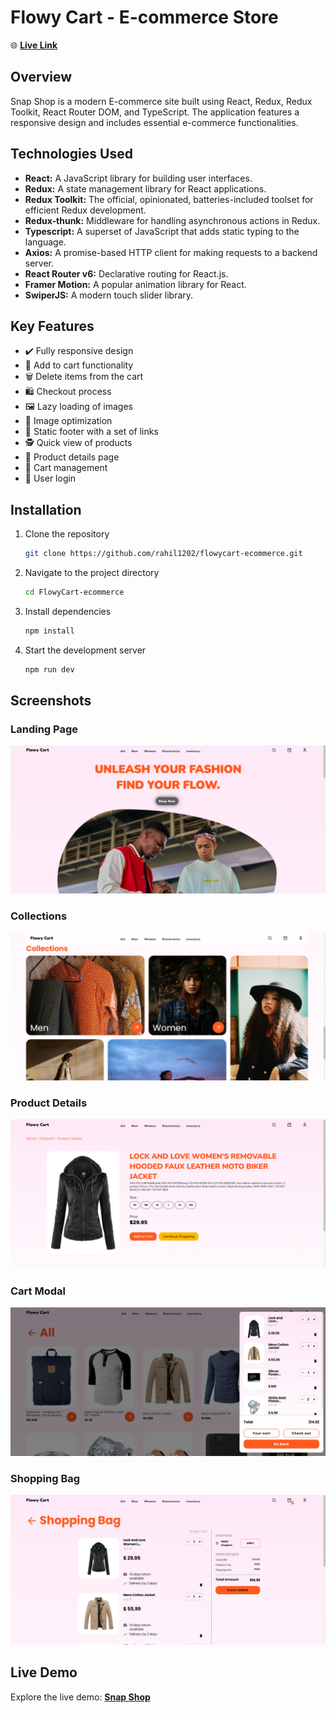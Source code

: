 # Flowy Cart - E-commerce Store

🌐 [**Live Link**](https://flowy-cart-rahil1202.vercel.app/)

## Overview

Snap Shop is a modern E-commerce site built using React, Redux, Redux Toolkit, React Router DOM, and TypeScript. The application features a responsive design and includes essential e-commerce functionalities.

## Technologies Used

+ **React:** A JavaScript library for building user interfaces.
+ **Redux:** A state management library for React applications.
+ **Redux Toolkit:** The official, opinionated, batteries-included toolset for efficient Redux development.
+ **Redux-thunk:** Middleware for handling asynchronous actions in Redux.
+ **Typescript:** A superset of JavaScript that adds static typing to the language.
+ **Axios:** A promise-based HTTP client for making requests to a backend server.
+ **React Router v6:** Declarative routing for React.js.
+ **Framer Motion:** A popular animation library for React.
+ **SwiperJS:** A modern touch slider library.

## Key Features

+ ✔️ Fully responsive design
+ 🛒 Add to cart functionality
+ 🗑️ Delete items from the cart
+ 🛍️ Checkout process
+ 🖼️ Lazy loading of images
+ 🌈 Image optimization
+ 🦶 Static footer with a set of links
+ 🕵️ Quick view of products
+ 📄 Product details page
+ 🛒 Cart management
+ 🔐 User login

## Installation

1. Clone the repository
    ```bash
    git clone https://github.com/rahil1202/flowycart-ecommerce.git
    ```

2. Navigate to the project directory
    ```bash
    cd FlowyCart-ecommerce
    ```

3. Install dependencies
    ```bash
    npm install
    ```

4. Start the development server
    ```bash
    npm run dev
    ```

## Screenshots

### Landing Page
![Landing Page](./public/screenshots/landing-page.png)

### Collections
![Collections](./public/screenshots/collection.png)

### Product Details
![Product Details](./public/screenshots/product-details.png)

### Cart Modal
![Cart Modal](./public/screenshots/cart-model.png)

### Shopping Bag
![Shopping Bag](./public/screenshots/shopping-bag.png)

## Live Demo

Explore the live demo: [**Snap Shop**](https://flowy-cart-rahil1202.vercel.app/)

